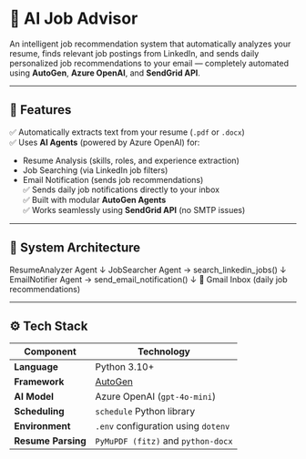# 🤖 AI Job Advisor

An intelligent job recommendation system that automatically analyzes your resume, finds relevant job postings from LinkedIn, and sends daily personalized job recommendations to your email — completely automated using **AutoGen**, **Azure OpenAI**, and **SendGrid API**.

---

## 🚀 Features

✅ Automatically extracts text from your resume (`.pdf` or `.docx`)  
✅ Uses **AI Agents** (powered by Azure OpenAI) for:
- Resume Analysis (skills, roles, and experience extraction)
- Job Searching (via LinkedIn job filters)
- Email Notification (sends job recommendations)  
✅ Sends daily job notifications directly to your inbox  
✅ Built with modular **AutoGen Agents**  
✅ Works seamlessly using **SendGrid API** (no SMTP issues)

---

## 🧩 System Architecture

ResumeAnalyzer Agent
↓
JobSearcher Agent → search_linkedin_jobs()
↓
EmailNotifier Agent → send_email_notification()
↓
📩 Gmail Inbox (daily job recommendations)


---

## ⚙️ Tech Stack

| Component | Technology |
|------------|-------------|
| **Language** | Python 3.10+ |
| **Framework** | [AutoGen](https://microsoft.github.io/autogen) |
| **AI Model** | Azure OpenAI (`gpt-4o-mini`) |
| **Scheduling** | `schedule` Python library |
| **Environment** | `.env` configuration using `dotenv` |
| **Resume Parsing** | `PyMuPDF (fitz)` and `python-docx` |



